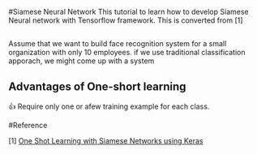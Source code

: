 #Siamese Neural Network
This tutorial to learn how to develop Siamese Neural network with Tensorflow framework.
This is converted from [1]

## 
Assume that we want to build face recognition system for a small organization with only 10 employees.
if we use traditional classification apporach, we might come up with a system 

## Advantages of One-short learning
:+1: Require only one or afew training example for each class.

#Reference

[1] [One Shot Learning with Siamese Networks using Keras](https://towardsdatascience.com/one-shot-learning-with-siamese-networks-using-keras-17f34e75bb3d)
